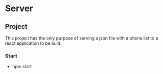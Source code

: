 # Server

## Project

This project has the only purpose of serving a json file with a phone list to a react application to be built.

### Start

- npm start

